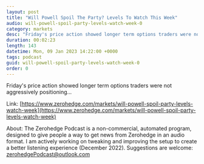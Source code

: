 ```yaml
---
layout: post
title: "Will Powell Spoil The Party? Levels To Watch This Week"
audio: will-powell-spoil-party-levels-watch-week-0
category: markets
desc: "Friday's price action showed longer term options traders were not aggressively positioning..."
duration: 00:02:23
length: 143
datetime: Mon, 09 Jan 2023 14:22:00 +0000
tags: podcast
guid: will-powell-spoil-party-levels-watch-week-0
order: 0
---
```

Friday's price action showed longer term options traders were not aggressively positioning...

Link: [https://www.zerohedge.com/markets/will-powell-spoil-party-levels-watch-week](https://www.zerohedge.com/markets/will-powell-spoil-party-levels-watch-week)

About: The Zerohedge Podcast is a non-commercial, automated program, designed to give people a way to get news from Zerohedge in an audio format.  I am actively working on tweaking and improving the setup to create a better listening experience (December 2022).  Suggestions are welcome: [zerohedgePodcast@outlook.com](mailto:zerohedgePodcast@outlook.com)